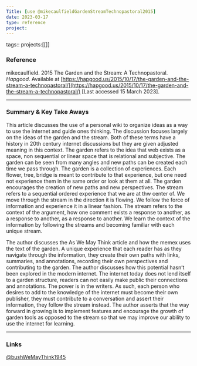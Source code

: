```yaml
---
Title: [use @mikecaulfieldGardenStreamTechnopastoral2015]
date: 2023-03-17
type: reference
project:
---
```


tags::
projects:[[]]

### Reference 

mikecaulfield. 2015 The Garden and the Stream: A Technopastoral. _Hapgood_. Available at [https://hapgood.us/2015/10/17/the-garden-and-the-stream-a-technopastoral/](https://hapgood.us/2015/10/17/the-garden-and-the-stream-a-technopastoral/) [Last accessed 15 March 2023].


---

### Summary & Key Take Aways

This article discusses the use of a personal wiki to organize ideas as a way to use the internet and guide ones thinking. The discussion focuses largely on the ideas of the garden and the stream. Both of these terms have a history in 20th century internet discussions but they are given adjusted meaning in this context. The garden refers to the idea that web exists as a space, non sequential or linear space that is relational and subjective. The garden can be seen from many angles and new paths can be created each time we pass through. The garden is a collection of experiences. Each flower, tree, bridge is meant to contribute to that experience, but one need not experience them in the same order or look at them at all. The garden encourages the creation of new paths and new perspectives. The stream refers to a sequential ordered experience that we are at thw center of. We move through the stream in the direction it is flowing. We follow the force of information and experience it in a linear fashion. The stream refers to the context of the argument, how one comment exists a response to another, as a response to another, as a response to another. We learn the context of the information by following the streams and becoming familiar with each unique stream.

The author discusses the As We May Think article and how the memex uses the text of the garden. A unique experience that each reader has as they navigate through the information, they create their own paths with links, summaries, and annotations, recording their own perspectives and contributing to the garden. The author discusses how this potential hasn’t been explored in the modern internet. The internet today does not lend itself to a garden structure, readers can not easily make public their connections and annotations. The power is in the writers. As such, each person who desires to add to the knowledge of the internet must become their own publisher, they must contribute to a conversation and assert their information, they follow the stream instead. The author asserts that the way forward in growing is to implement features and encourage the growth of garden tools as opposed to the stream so that we may improve our ability to use the internet for learning.

--- 

### Links
[@bushWeMayThink1945](@bushWeMayThink1945.md) 
